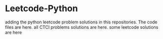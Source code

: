 # Leetcode-Python
adding the python leetcode problem solutions in this repositories. 
The code files are here.
all CTCI problems solutions are here.
some leetcode solutions are here











































































































































































































































































































































































































































































































































































































































































































































































































































